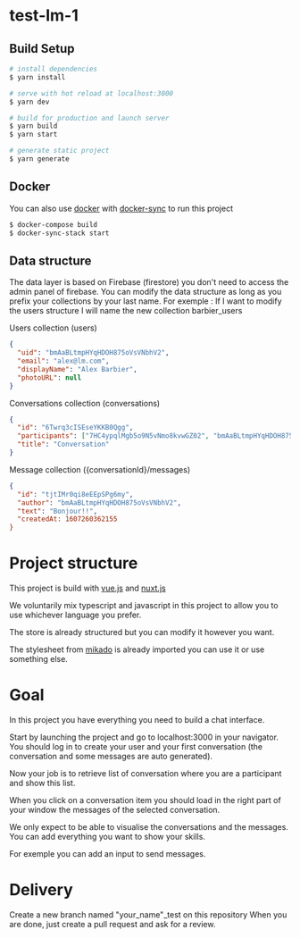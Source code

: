 # test-lm-1

## Build Setup

```bash
# install dependencies
$ yarn install

# serve with hot reload at localhost:3000
$ yarn dev

# build for production and launch server
$ yarn build
$ yarn start

# generate static project
$ yarn generate
```

## Docker

You can also use [docker](https://www.docker.com/) with [docker-sync](http://docker-sync.io/) to run this project 

```bash
$ docker-compose build
$ docker-sync-stack start
```

## Data structure
The data layer is based on Firebase (firestore) you don't need to access the admin panel of firebase. 
You can modify the data structure as long as you prefix your collections by your last name.
For exemple : If I want to modify the users structure I will name the new collection barbier_users


Users collection (users)
```json
{
  "uid": "bmAaBLtmpHYqHDOH875oVsVNbhV2",
  "email": "alex@lm.com",
  "displayName": "Alex Barbier",
  "photoURL": null
}
```
Conversations collection (conversations)
```json
{
  "id": "6Twrq3cISEseYKKB0Qgg",
  "participants": ["7HC4ypqlMgb5o9N5vNmo8kvwGZ02", "bmAaBLtmpHYqHDOH875oVsVNbhV2"],
  "title": "Conversation"
}
```
Message collection ({conversationId}/messages)
```json
{
  "id": "tjtIMr0qi8eEEpSPg6my",
  "author": "bmAaBLtmpHYqHDOH875oVsVNbhV2",
  "text": "Bonjour!!",
  "createdAt: 1607260362155
}
```

# Project structure 

This project is build with [vue.js](https://vuejs.org/) and [nuxt.js](https://nuxtjs.org/)

We voluntarily mix typescript and javascript in this project to allow you to use whichever language you prefer. 

The store is already structured but you can modify it however you want.

The stylesheet from [mikado](https://livementor.github.io/mikado/) is already imported you can use it or use something else. 

# Goal

In this project you have everything you need to build a chat interface.

Start by launching the project and go to localhost:3000 in your navigator. You should log in to create your user and your first conversation (the conversation and some messages are auto generated). 

Now your job is to retrieve list of conversation where you are a participant and show this list. 

When you click on a conversation item you should load in the right part of your window the messages of the selected conversation.

We only expect to be able to visualise the conversations and the messages.
You can add everything you want to show your skills.

For exemple you can add an input to send messages.

# Delivery

Create a new branch named "your_name"\_test on this repository
When you are done, just create a pull request and ask for a review. 




